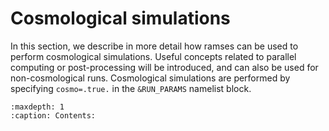 

# Cosmological simulations

In this section, we describe in more detail how ramses can be used to
perform cosmological simulations. Useful concepts related to parallel
computing or post-processing will be introduced, and can also be used
for non-cosmological runs. Cosmological simulations are performed by
specifying `cosmo=.true.` in the `&RUN_PARAMS` namelist block.



```{toctree}
:maxdepth: 1
:caption: Contents:
```
